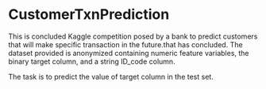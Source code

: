 # CustomerTxnPrediction

This is concluded Kaggle competition posed by a bank to predict customers that will make specific transaction in the future.that has concluded. The dataset provided is anonymized containing numeric feature variables, the binary target column, and a string ID_code column.

The task is to predict the value of target column in the test set.


